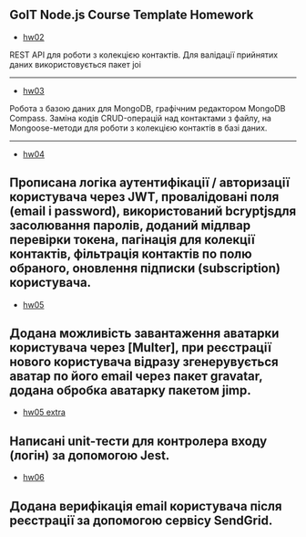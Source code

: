 ## GoIT Node.js Course Template Homework

- [hw02](https://github.com/Firsache/nodejs-rest-api/tree/hw02-express)

REST API для роботи з колекцією контактів.
Для валідації прийнятих даних використовується пакет joi

---

- [hw03](https://github.com/Firsache/nodejs-rest-api/tree/03-mongodb)

Робота з базою даних для MongoDB, графічним редактором MongoDB Compass.
Заміна кодів CRUD-операцій над контактами з файлу, на Mongoose-методи для роботи з колекцією контактів в базі даних.

---

- [hw04](https://github.com/Firsache/nodejs-rest-api/tree/04-auth)

## Прописана логіка аутентифікації / авторизації користувача через JWT, провалідовані поля (email і password), використований bcryptjsдля засолювання паролів, доданий мідлвар перевірки токена, пагінація для колекції контактів, фільтрація контактів по полю обраного, оновлення підписки (subscription) користувача.

- [hw05](https://github.com/Firsache/nodejs-rest-api/tree/05-avatars)

## Додана можливість завантаження аватарки користувача через [Multer], при реєстрації нового користувача відразу згенерувується аватар по його email через пакет gravatar, додана обробка аватарку пакетом jimp.

- [hw05 extra](https://github.com/Firsache/nodejs-rest-api/tree/05-rest-api-testing)

## Написані unit-тести для контролера входу (логін) за допомогою Jest.

- [hw06](https://github.com/Firsache/nodejs-rest-api/tree/06-email)

## Додана верифікація email користувача після реєстрації за допомогою сервісу SendGrid.
